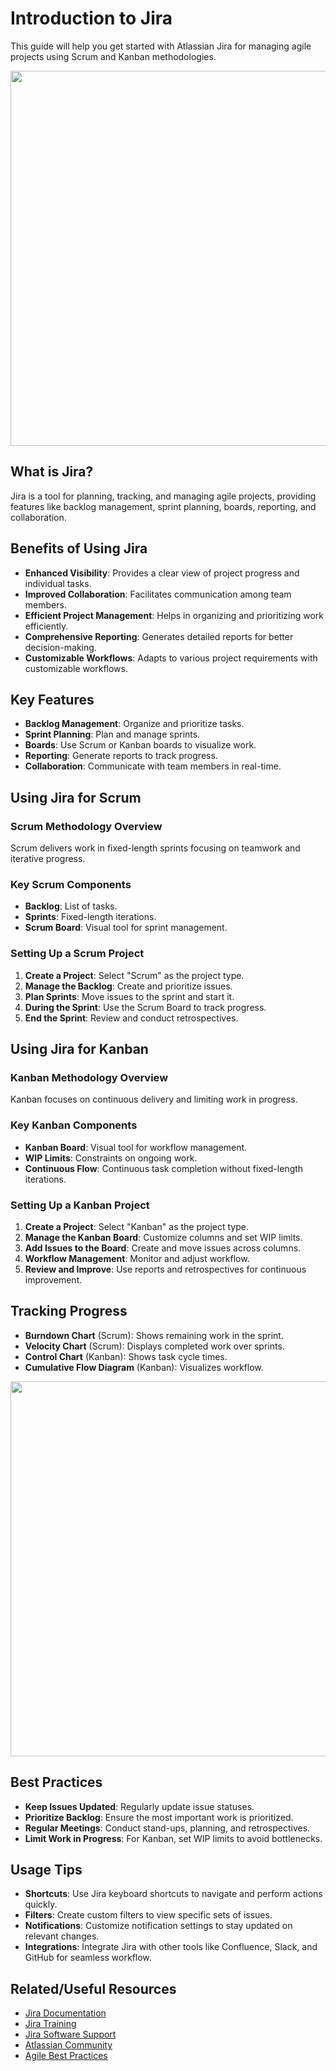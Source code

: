 # Introduction to Jira

This guide will help you get started with Atlassian Jira for managing agile projects using Scrum and Kanban methodologies.

<p align="center">
  <img src="https://wac-cdn.atlassian.com/misc-assets/webp-images/JSW_Backlog_x2_2.webp" width="600"/>
</p>

## What is Jira?

Jira is a tool for planning, tracking, and managing agile projects, providing features like backlog management, sprint planning, boards, reporting, and collaboration.

## Benefits of Using Jira

- **Enhanced Visibility**: Provides a clear view of project progress and individual tasks.
- **Improved Collaboration**: Facilitates communication among team members.
- **Efficient Project Management**: Helps in organizing and prioritizing work efficiently.
- **Comprehensive Reporting**: Generates detailed reports for better decision-making.
- **Customizable Workflows**: Adapts to various project requirements with customizable workflows.

## Key Features

- **Backlog Management**: Organize and prioritize tasks.
- **Sprint Planning**: Plan and manage sprints.
- **Boards**: Use Scrum or Kanban boards to visualize work.
- **Reporting**: Generate reports to track progress.
- **Collaboration**: Communicate with team members in real-time.

## Using Jira for Scrum

### Scrum Methodology Overview
Scrum delivers work in fixed-length sprints focusing on teamwork and iterative progress.

### Key Scrum Components
- **Backlog**: List of tasks.
- **Sprints**: Fixed-length iterations.
- **Scrum Board**: Visual tool for sprint management.

### Setting Up a Scrum Project
1. **Create a Project**: Select "Scrum" as the project type.
2. **Manage the Backlog**: Create and prioritize issues.
3. **Plan Sprints**: Move issues to the sprint and start it.
4. **During the Sprint**: Use the Scrum Board to track progress.
5. **End the Sprint**: Review and conduct retrospectives.

## Using Jira for Kanban

### Kanban Methodology Overview
Kanban focuses on continuous delivery and limiting work in progress.

### Key Kanban Components
- **Kanban Board**: Visual tool for workflow management.
- **WIP Limits**: Constraints on ongoing work.
- **Continuous Flow**: Continuous task completion without fixed-length iterations.

### Setting Up a Kanban Project
1. **Create a Project**: Select "Kanban" as the project type.
2. **Manage the Kanban Board**: Customize columns and set WIP limits.
3. **Add Issues to the Board**: Create and move issues across columns.
4. **Workflow Management**: Monitor and adjust workflow.
5. **Review and Improve**: Use reports and retrospectives for continuous improvement.

## Tracking Progress

- **Burndown Chart** (Scrum): Shows remaining work in the sprint.
- **Velocity Chart** (Scrum): Displays completed work over sprints.
- **Control Chart** (Kanban): Shows task cycle times.
- **Cumulative Flow Diagram** (Kanban): Visualizes workflow.

<p align="center">
  <img src="https://www.oldstreetsolutions.com/wp-content/uploads/2023/08/Advanced-Roadmaps-Dashboard-made-with-Custom-Charts-for-Jira-1024x985.png" width="600"/>
</p>

## Best Practices

- **Keep Issues Updated**: Regularly update issue statuses.
- **Prioritize Backlog**: Ensure the most important work is prioritized.
- **Regular Meetings**: Conduct stand-ups, planning, and retrospectives.
- **Limit Work in Progress**: For Kanban, set WIP limits to avoid bottlenecks.

## Usage Tips

- **Shortcuts**: Use Jira keyboard shortcuts to navigate and perform actions quickly.
- **Filters**: Create custom filters to view specific sets of issues.
- **Notifications**: Customize notification settings to stay updated on relevant changes.
- **Integrations**: Integrate Jira with other tools like Confluence, Slack, and GitHub for seamless workflow.

## Related/Useful Resources

- [Jira Documentation](https://confluence.atlassian.com/jira)
- [Jira Training](https://www.atlassian.com/software/jira/guides)
- [Jira Software Support](https://support.atlassian.com/jira-software/)
- [Atlassian Community](https://community.atlassian.com/)
- [Agile Best Practices](https://www.atlassian.com/agile)
